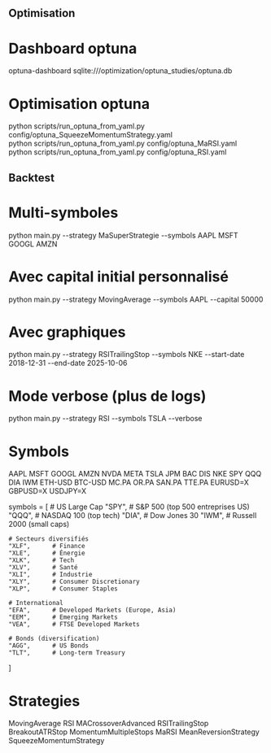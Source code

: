 ## Optimisation
# Dashboard optuna
optuna-dashboard sqlite:///optimization/optuna_studies/optuna.db

# Optimisation optuna
python scripts/run_optuna_from_yaml.py config/optuna_SqueezeMomentumStrategy.yaml  
python scripts/run_optuna_from_yaml.py config/optuna_MaRSI.yaml  
python scripts/run_optuna_from_yaml.py config/optuna_RSI.yaml  


## Backtest
# Multi-symboles
python main.py --strategy MaSuperStrategie --symbols AAPL MSFT GOOGL AMZN

# Avec capital initial personnalisé
python main.py --strategy MovingAverage --symbols AAPL --capital 50000

# Avec graphiques

python main.py --strategy RSITrailingStop --symbols NKE --start-date 2018-12-31 --end-date 2025-10-06
# Mode verbose (plus de logs)
python main.py --strategy RSI --symbols TSLA --verbose

# Symbols
AAPL MSFT GOOGL AMZN NVDA META TSLA
JPM BAC DIS NKE
SPY QQQ DIA IWM 
ETH-USD BTC-USD
MC.PA OR.PA SAN.PA TTE.PA
EURUSD=X GBPUSD=X USDJPY=X 

symbols = [
    # US Large Cap
    "SPY",      # S&P 500 (top 500 entreprises US)
    "QQQ",      # NASDAQ 100 (top tech)
    "DIA",      # Dow Jones 30
    "IWM",      # Russell 2000 (small caps)
    
    # Secteurs diversifiés
    "XLF",      # Finance
    "XLE",      # Énergie
    "XLK",      # Tech
    "XLV",      # Santé
    "XLI",      # Industrie
    "XLY",      # Consumer Discretionary
    "XLP",      # Consumer Staples
    
    # International
    "EFA",      # Developed Markets (Europe, Asia)
    "EEM",      # Emerging Markets
    "VEA",      # FTSE Developed Markets
    
    # Bonds (diversification)
    "AGG",      # US Bonds
    "TLT",      # Long-term Treasury
]

# Strategies
MovingAverage 
RSI 
MACrossoverAdvanced
RSITrailingStop
BreakoutATRStop
MomentumMultipleStops
MaRSI
MeanReversionStrategy
SqueezeMomentumStrategy